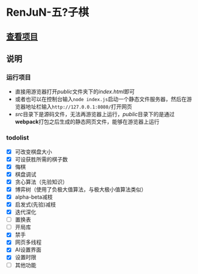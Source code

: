 # RenJuN-五?子棋

## [查看项目](https://brainburster.github.io/RenJu_N/ "五子棋项目")  

## 说明

### 运行项目

- 直接用游览器打开*public*文件夹下的*index.html*即可
- 或者也可以在控制台输入`node index.js`启动一个静态文件服务器，然后在游览器地址栏输入`http://127.0.0.1:8080/`打开网页
- *src*目录下是源码文件，无法再游览器上运行，*public*目录下的是通过**webpack**打包之后生成的静态网页文件，能够在游览器上运行

### todolist

- [x] 可改变棋盘大小
- [x] 可设获胜所需的棋子数
- [x] 悔棋
- [x] 棋盘调试
- [x] 贪心算法（先验知识）
- [x] 博弈树（使用了负极大值算法，与极大极小值算法类似）
- [x] alpha-beta减枝
- [x] 启发式(先验)减枝
- [x] 迭代深化
- [ ] 置换表
- [ ] 开局库
- [x] 禁手
- [X] 网页多线程
- [X] AI设置界面
- [x] 设置时限
- [ ] 其他功能
